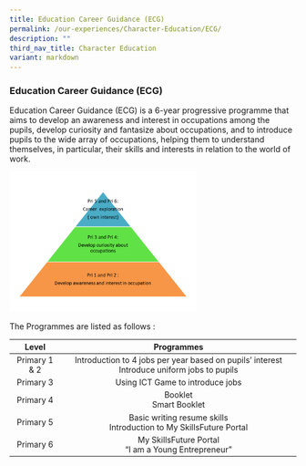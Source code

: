 ```yaml
---
title: Education Career Guidance (ECG)
permalink: /our-experiences/Character-Education/ECG/
description: ""
third_nav_title: Character Education
variant: markdown
---
```

### Education Career Guidance (ECG)

Education Career Guidance (ECG) is a 6-year progressive programme that aims to develop an awareness and interest in occupations among the pupils, develop curiosity and fantasize about occupations, and to introduce pupils to the wide array of occupations, helping them to understand themselves, in particular, their skills and interests in relation to the world of work.

<img style="width:65%" src="/images/cce10.png">

The Programmes are listed as follows :

| Level | Programmes |
|:---:|:---:|
| Primary 1 &amp; 2 | Introduction to 4 jobs per year based on pupils’ interest Introduce uniform jobs to pupils |
| Primary 3 | Using ICT Game to introduce jobs  |
|  Primary 4 |  Booklet <br>Smart Booklet |
|  Primary 5 | Basic writing resume skills<br> Introduction to My SkillsFuture Portal |
|  Primary 6 | My SkillsFuture Portal <br> “I am a Young Entrepreneur” |
	
